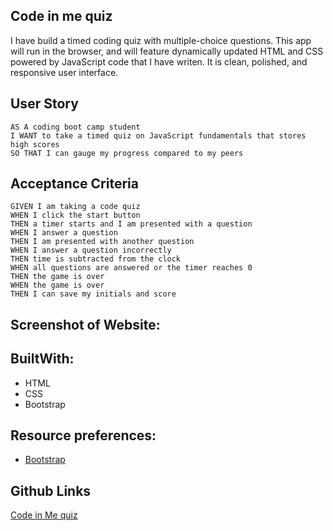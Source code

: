 ## Code in me quiz

I have build a timed coding quiz with multiple-choice questions. This app will run in the browser, and will feature dynamically updated HTML and CSS powered by JavaScript code that I have writen. It is clean, polished, and responsive user interface. 


## User Story

```
AS A coding boot camp student
I WANT to take a timed quiz on JavaScript fundamentals that stores high scores
SO THAT I can gauge my progress compared to my peers
```


## Acceptance Criteria

```
GIVEN I am taking a code quiz
WHEN I click the start button
THEN a timer starts and I am presented with a question
WHEN I answer a question
THEN I am presented with another question
WHEN I answer a question incorrectly
THEN time is subtracted from the clock
WHEN all questions are answered or the timer reaches 0
THEN the game is over
WHEN the game is over
THEN I can save my initials and score
```
## Screenshot of Website:



## BuiltWith:

* HTML
* CSS
* Bootstrap

## Resource preferences:
* [Bootstrap](https://bootstrap.com//)

## Github Links
[Code in Me quiz](https://stephimarie.github.io/All_about_SMarie/.)




